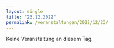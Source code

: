 ```yaml
---
layout: single
title: "23.12.2022"
permalink: /veranstaltungen/2022/12/23/
---
```


Keine Veranstaltung an diesem Tag.
